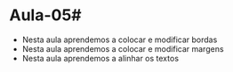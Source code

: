 # Aula-05#
- Nesta aula aprendemos a colocar e modificar bordas
- Nesta aula aprendemos a colocar e modificar margens
- Nesta aula aprendemos a alinhar os textos